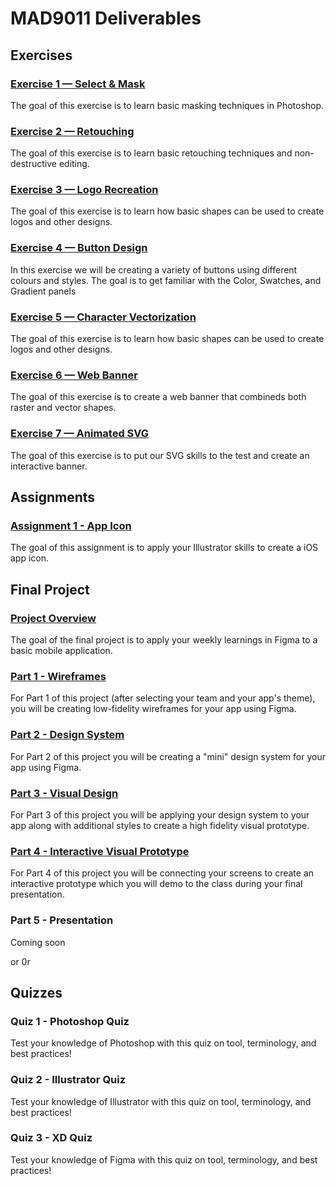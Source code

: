 # MAD9011 Deliverables

## Exercises

### [Exercise 1 — Select & Mask](./exercises/ex-1.md)

<Badge text="Section 010: Thursday September 15, 2022 @5pm" />
<Badge text="Section 020: Wednesday September 14, 2022 @7pm" type="error" />
The goal of this exercise is to learn basic masking techniques in Photoshop.

### [Exercise 2 — Retouching](./exercises/ex-2.md)

<Badge text="Section 010: Thursday September 22, 2022 @5pm" />
<Badge text="Section 020: Wednesday September 21, 2022 @7pm" type="error" />
The goal of this exercise is to learn basic retouching techniques and non-destructive editing.

### [Exercise 3 — Logo Recreation](./exercises/ex-3.md)

<Badge text="Section 010: Thursday September 29, 2022 @5pm" />
<Badge text="Section 020: Wednesday September 28, 2022 @7pm" type="error" />
The goal of this exercise is to learn how basic shapes can be used to create logos and other designs.

### [Exercise 4 — Button Design](./exercises/ex-4.md)

<Badge text="Section 010: Thursday October 6, 2022 @5pm" />
<Badge text="Section 020: Wednesday October 5, 2022 @7pm" type="error" />
In this exercise we will be creating a variety of buttons using different colours and styles. The goal is to get familiar with the Color, Swatches, and Gradient panels

### [Exercise 5 — Character Vectorization](./exercises/ex-5.md)

<Badge text="Section 010: Thursday October 13, 2022 @5pm" />
<Badge text="Section 020: Wednesday October 12, 2022 @7pm" type="error" />
The goal of this exercise is to learn how basic shapes can be used to create logos and other designs.

### [Exercise 6 — Web Banner](./exercises/ex-6.md)

<Badge text="Section 010: Thursday October 20, 2022 @5pm" />
<Badge text="Section 020: Wednesday October 19, 2022 @7pm" type="error" />
The goal of this exercise is to create a web banner that combineds both raster and vector shapes.

### [Exercise 7 — Animated SVG](./exercises/ex-7.md)

<Badge text="Section 010: Thursday November 3, 2022 @5pm" />
<Badge text="Section 020: Wednesday November 2, 2022 @7pm" type="error" />
The goal of this exercise is to put our SVG skills to the test and create an interactive banner.

## Assignments

### [Assignment 1 - App Icon](./assignments/assignment-1)

<Badge text="Section 010: Thursday November 3, 2022 @5pm" />
<Badge text="Section 020: Wednesday November 2, 2022 @7pm" type="error" />
The goal of this assignment is to apply your Illustrator skills to create a iOS app icon.

## Final Project

### [Project Overview](./finalproject/overview)

The goal of the final project is to apply your weekly learnings in Figma to a basic mobile application.

### [Part 1 - Wireframes](./finalproject/part1)

For Part 1 of this project (after selecting your team and your app's theme), you will be creating low-fidelity wireframes for your app using Figma.

<Badge text="Section 010: Thursday November 10, 2022 @5pm" />
<Badge text="Section 020: Wednesday November 9, 2022 @7pm" type="error" />

### [Part 2 - Design System](./finalproject/part2)

For Part 2 of this project you will be creating a "mini" design system for your app using Figma.

<Badge text="Section 010: Thursday November 24, 2022 @5pm" />
<Badge text="Section 020: Wednesday November 23, 2022 @7pm" type="error" />

### [Part 3 - Visual Design](./finalproject/part3)

For Part 3 of this project you will be applying your design system to your app along with additional styles to create a high fidelity visual prototype.

<Badge text="Section 010: Thursday November 24, 2022 @5pm" />
<Badge text="Section 020: Wednesday November 23, 2022 @7pm" type="error" />

### [Part 4 - Interactive Visual Prototype](./finalproject/part4)

For Part 4 of this project you will be connecting your screens to create an interactive prototype which you will demo to the class during your final presentation.

<Badge text="Section 010: Thursday December 8, 2022 @5pm" />
<Badge text="Section 020: Wednesday December 7, 2022 @7pm" type="error" />

### Part 5 - Presentation

Coming soon

<Badge text="Section 010: Thursday December 8 @5pm" />
or
<Badge text="Section 010: Thursday December 15, 2022 @5pm" />

<Badge text="Section 020: Wednesday December 7" type="error" />
0r
<Badge text="Section 020: Wednesday December 14, 2022 @7pm" type="error" />

## Quizzes

### Quiz 1 - Photoshop Quiz

<Badge text="Due: Friday, September 16, 2022 @ 11:59pm" />
Test your knowledge of Photoshop with this quiz on tool, terminology, and best practices!

### Quiz 2 - Illustrator Quiz

<Badge text="Due: Friday November 4, 2022 @ 11:59pm" />
Test your knowledge of Illustrator with this quiz on tool, terminology, and best practices!

### Quiz 3 - XD Quiz

<Badge text="Due: Friday December 9 2022 @ 11:59pm" />
Test your knowledge of Figma with this quiz on tool, terminology, and best practices!
